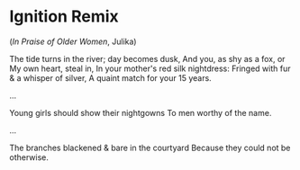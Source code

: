 # Ignition Remix

(*In Praise of Older Women*, Julika)

The tide turns in the river; day becomes dusk,
And you, as shy as a fox, or
My own heart, steal in,
In your mother's red silk nightdress:
Fringed with fur & a whisper of silver,
A quaint match for your 15 years.

...

Young girls should show their nightgowns
To men worthy of the name.

...

The branches blackened & bare in the courtyard
Because they could not be otherwise.
